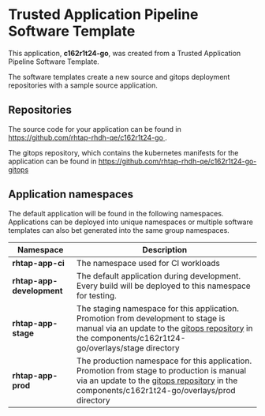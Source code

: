 # Trusted Application Pipeline Software Template

This application, **c162r1t24-go**, was created from a Trusted Application Pipeline Software Template.

The software templates create a new source and gitops deployment repositories with a sample source application. 

## Repositories

The source code for your application can be found in [https://github.com/rhtap-rhdh-qe/c162r1t24-go ](https://github.com/rhtap-rhdh-qe/c162r1t24-go ).
 
The gitops repository, which contains the kubernetes manifests for the application can be found in 
[https://github.com/rhtap-rhdh-qe/c162r1t24-go-gitops ](https://github.com/rhtap-rhdh-qe/c162r1t24-go-gitops ) 

## Application namespaces 

The default application will be found in the following namespaces. Applications can be deployed into unique namespaces or multiple software templates can also bet generated into the same group namespaces.  

|  Namespace   |  Description   |  
| -------- | -------- |
| **rhtap-app-ci** | The namespace used for CI workloads |
| **rhtap-app-development** | The default application during development. Every build will be deployed to this namespace for testing. |
| **rhtap-app-stage** | The staging namespace for this application. Promotion from development to stage is manual via an update to the [gitops repository](https://github.com/rhtap-rhdh-qe/c162r1t24-go-gitops ) in the components/c162r1t24-go/overlays/stage directory |
| **rhtap-app-prod** | The production namespace for this application. Promotion from stage to production is manual via an update to the [gitops repository](https://github.com/rhtap-rhdh-qe/c162r1t24-go-gitops ) in the components/c162r1t24-go/overlays/prod directory |